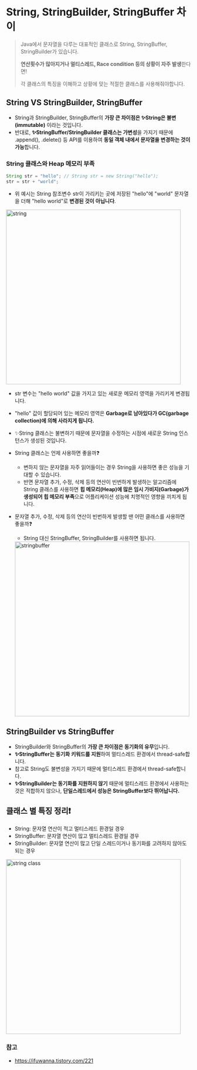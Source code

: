 # String, StringBuilder, StringBuffer 차이

> Java에서 문자열을 다루는 대표적인 클래스로 String, StringBuffer, StringBuilder가 있습니다.
> 
> **연산횟수가 많아지거나 멀티스레드, Race condition 등의 상황이 자주 발생**한다면!
> 
> 각 클래스의 특징을 이해하고 상황에 맞는 적절한 클래스를 사용해줘야합니다. 

## String VS StringBuilder, StringBuffer

- String과 StringBuilder, StringBuffer의 **가장 큰 차이점은 ✨String은 불변(immutable)** 이라는 것입니다. 
- 반대로, **✨StringBuffer/StringBuilder 클래스는 가변성**을 가지기 때문에 .append(), .delete() 등 API를 이용하여 **동일 객체 내에서 문자열을 변경하는 것이 가능**합니다. 

### String 클래스와 Heap 메모리 부족 

```Java
String str = "hello"; // String str = new String("hello");
str = str + "world";
```
- 위 예시는 String 참조변수 str이 가리키는 곳에 저장된 "hello"에 "world" 문자열을 더해 "hello world"로 **변경된 것이 아닙니다**. 

<img width="476" alt="string" src="https://user-images.githubusercontent.com/31344894/202722602-944f13fe-ae74-4dea-aa19-391ba496488b.png">

- str 변수는 "hello world" 값을 가지고 있는 새로운 메모리 영역을 가리키게 변경됩니다.
- "hello" 값이 할당되어 있는 메모리 영역은 **Garbage로 남아있다가 GC(garbage collection)에 의해 사라지게 됩니다.**
- ✨String 클래스는 불변하기 때문에 문자열을 수정하는 시점에 새로운 String 인스턴스가 생성된 것입니다. 

- String 클래스는 언제 사용하면 좋을까❓
    - 변하지 않는 문자열을 자주 읽어들이는 경우 String을 사용하면 좋은 성능을 기대할 수 있습니다.
    - 반면 문자열 추가, 수정, 삭제 등의 연산이 빈번하게 발생하는 알고리즘에 String 클래스를 사용하면 **힙 메모리(Heap)에 많은 임시 가비지(Garbage)가 생성되어 힙 메모리 부족**으로 어플리케이션 성능에 치명적인 영향을 끼치게 됩니다. 

- 문자열 추가, 수정, 삭제 등의 연산이 빈번하게 발생할 땐 어떤 클래스를 사용하면 좋을까❓ 
    - String 대신 StringBuffer, StringBuilder를 사용하면 됩니다. 
    <img width="476" alt="stringbuffer" src="https://user-images.githubusercontent.com/31344894/202724051-6b2eaf38-3c40-4057-bb06-44f052559398.png">


## StringBuilder vs StringBuffer
- StringBuilder와 StringBuffer의 **가장 큰 차이점은 동기화의 유무**입니다. 
- **✨StringBuffer는 동기화 키워드를 지원**하여 멀티스레드 환경에서 thread-safe합니다. 
- 참고로 String도 불변성을 가지기 때문에 멀티스레드 환경에서 thread-safe합니다. 
- **✨StringBuilder는 동기화를 지원하지 않기** 때문에 멀티스레드 환경에서 사용하는 것은 적합하지 않으나, **단일스레드에서 성능은 StringBuffer보다 뛰어납니다.**

## 클래스 별 특징 정리❗️
- String: 문자열 연산이 적고 멀티스레드 환경일 경우
- StringBuffer: 문자열 연산이 많고 멀티스레드 환경일 경우
- StringBuilder: 문자열 연산이 많고 단일 스레드이거나 동기화를 고려하지 않아도 되는 경우 

<img width="476" alt="string class" src="https://user-images.githubusercontent.com/31344894/202725001-0963bb7e-19be-4b80-88ee-1b9b3fb2ff2b.png">


### 참고
- https://ifuwanna.tistory.com/221